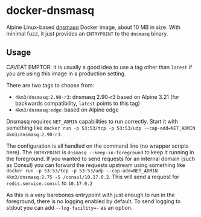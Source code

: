 # docker-dnsmasq

Alpine Linux-based [dnsmasq][dnsmasq] Docker image, about 10 MB in size.
With minimal fuzz, it just provides an `ENTRYPOINT` to the `dnsmasq` binary.

## Usage

CAVEAT EMPTOR: It is usually a good idea to use a tag other than `latest` if you are using this
image in a production setting.

There are two tags to choose from:

- `4km3/dnsmasq:2.90-r3`: dnsmasq 2.90-r3 based on Alpine 3.21 (for backwards compatibility, `latest` points to this tag)
- `4km3/dnsmasq:edge`: based on Alpine edge

Dnsmasq requires `NET_ADMIN` capabilities to run correctly.
Start it with something like `docker run -p 53:53/tcp -p 53:53/udp --cap-add=NET_ADMIN 4km3/dnsmasq:2.90-r3`.

The configuration is all handled on the command line (no wrapper scripts here).
The `ENTRYPOINT` is `dnsmasq --keep-in-foreground` to keep it running in the foreground.
If you wanted to send requests for an internal domain (such as Consul) you can forward
the requests upstream using something like `docker run -p 53:53/tcp -p 53:53/udp --cap-add=NET_ADMIN 4km3/dnsmasq:2.75 -S /consul/10.17.0.2`.
This will send a request for `redis.service.consul` to `10.17.0.2`

As this is a very barebones entrypoint with just enough to run in the
foreground, there is no logging enabled by default.
To send logging to stdout you can add `--log-facility=-` as an option.

[dnsmasq]: http://www.thekelleys.org.uk/dnsmasq/doc.html
